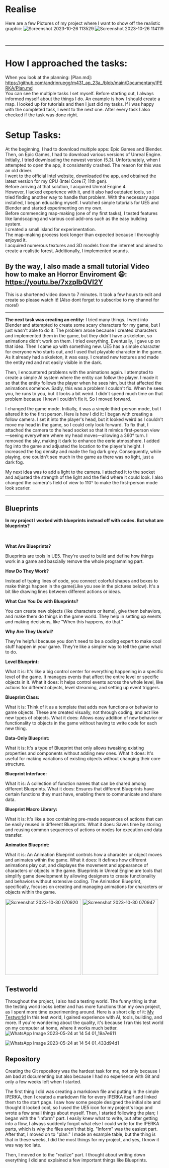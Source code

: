 # Realise 
Here are a few Pictures of my project where I want to show off the realistic graphic: 
<img  alt="Screenshot 2023-10-26 113529" src="https://github.com/andrinruegg/m431_ap_23a_/assets/143380551/67d7a757-a372-4db3-acb3-cc164d4e4776">
<img  alt="Screenshot 2023-10-26 114119" src="https://github.com/andrinruegg/m431_ap_23a_/assets/143380551/c681990c-03ad-4692-b337-2582de9f4aa2">

<br>

_______________
# How I approached the tasks:
When you look at the planning: [Plan.md]: https://github.com/andrinruegg/m431_ap_23a_/blob/main/Documentary/IPERKA/Plan.md <br>
You can see the multiple tasks I set myself. Before starting out, I always informed myself about the things I do. An example is how I should create a map. I looked up for tutorials and then I just did my tasks. If i was happy with the completed task, I went to the next one. After every task I also checked if the task was done right.

# Setup Tasks:
At the beginning, I had to download multiple apps: Epic Games and Blender. Then, on Epic Games, I had to download various versions of Unreal Engine. Initially, I tried downloading the newest version (5.3). 
Unfortunately, when I attempted to open the app, it consistently crashed. The reason for this was an old driver.  <br>
I went to the official Intel website, downloaded the app, and obtained the latest version for my CPU (Intel Core i7, 11th gen).  <br>
Before arriving at that solution, I acquired Unreal Engine 4. <br>
However, I lacked experience with it, and it also had outdated tools, so I tried finding another way to handle that problem. With the necessary apps installed, I began educating myself. I watched simple tutorials for UE5 and Blender and started experimenting on my own.  <br>
Before commencing map-making (one of my first tasks), I tested features like landscaping and various cool add-ons such as the easy building system. <br>
I created a small island for experimentation. <br>
The map-making process took longer than expected because I thoroughly enjoyed it. <br>
I acquired numerous textures and 3D models from the internet and aimed to create a realistic forest. Additionally, I implemented sounds.

## By the way, I also made a small tutorial Video how to make an Horror Enviroment 😄: https://youtu.be/7xzplbQVI2Y <br> 
This is a shortened video down to 7 minutes. It took a few hours to edit and create so please watch it! (Also dont forget to subscribe to my channel for more!)
___

**The next task was creating an entity:** I tried many things. I went into Blender and attempted to create some scary characters for my game, but I just wasn't able to do it. The problem arose because I created characters and implemented them in the game, but they didn't have a skeleton, so animations didn't work on them. I tried everything. Eventually, I gave up on that idea. Then I came up with something new. UE5 has a simple character for everyone who starts out, and I used that playable character in the game. As it already had a skeleton, it was easy. I created new textures and made the entity red and not easily visible in the dark. 

Then, I encountered problems with the animations again. I attempted to create a simple AI system where the entity can follow the player. I made it so that the entity follows the player when he sees him, but that affected the animations somehow. Sadly, this was a problem I couldn't fix. When he sees you, he runs to you, but it looks a bit weird. I didn't spend much time on that problem because I knew I couldn't fix it. So I moved forward.

I changed the game mode. Initially, it was a simple third-person mode, but I altered it to the first person. Here is how I did it: I began with creating a follow camera. I set it into the player's head, but it looked weird as I couldn't move my head in the game, so I could only look forward. To fix that, I attached the camera to the head socket so that it mimics first-person view—seeing everywhere where my head moves—allowing a 360° turn. I removed the sky, making it dark to enhance the eerie atmosphere. I added fog into the game and adjusted the location to the player's height. I increased the fog density and made the fog dark grey. Consequently, while playing, one couldn't see much in the game as there was no light, just a dark fog.

My next idea was to add a light to the camera. I attached it to the socket and adjusted the strength of the light and the field where it could look. I also changed the camera's field of view to 110° to make the first-person mode look scarier.

___
## Blueprints

**In my project I worked with blueprints instead off with codes. But what are blueprints?**

<r> <br> <br>
**What Are Blueprints?**

Blueprints are tools in UE5. They're used to build and define how things work in a game and bascially remove the whole programming part.

**How Do They Work?**

Instead of typing lines of code, you connect colorful shapes and boxes to make things happen in the game(Like you see in the pictures below). It's a bit like drawing lines between different actions or ideas.

**What Can You Do with Blueprints?**

You can create new objects (like characters or items), give them behaviors, and make them do things in the game world.
They help in setting up events and making decisions, like "When this happens, do that."

**Why Are They Useful?**

They're helpful because you don't need to be a coding expert to make cool stuff happen in your game. They're like a simpler way to tell the game what to do.

**Level Blueprint:**

What it is: It's like a big control center for everything happening in a specific level of the game. It manages events that affect the entire level or specific objects in it.
What it does: It helps control events across the whole level, like actions for different objects, level streaming, and setting up event triggers.


**Blueprint Class:**

What it is: Think of it as a template that adds new functions or behavior to game objects. These are created visually, not through coding, and act like new types of objects.
What it does: Allows easy addition of new behavior or functionality to objects in the game without having to write code for each new thing.

**Data-Only Blueprint:**

What it is: It's a type of Blueprint that only allows tweaking existing properties and components without adding new ones.
What it does: It's useful for making variations of existing objects without changing their core structure.

**Blueprint Interface:**

What it is: A collection of function names that can be shared among different Blueprints.
What it does: Ensures that different Blueprints have certain functions they must have, enabling them to communicate and share data.

**Blueprint Macro Library:**

What it is: It's like a box containing pre-made sequences of actions that can be easily reused in different Blueprints.
What it does: Saves time by storing and reusing common sequences of actions or nodes for execution and data transfer.

**Animation Blueprint:**

What it is: An Animation Blueprint controls how a character or object moves and animates within the game.
What it does: It defines how different animations play out, and displayes the movement and appearance of characters or objects in the game.
Blueprints in Unreal Engine are tools that simplify game development by allowing designers to create functionality and behaviors without extensive coding. The Animation Blueprint, specifically, focuses on creating and managing animations for characters or objects within the game.

<img width="241" alt="Screenshot 2023-10-30 070920" src="https://github.com/andrinruegg/m431_ap_23a_/assets/143380551/dc879ee3-306e-41a0-9674-1e6583bae7c2">
<img width="241" alt="Screenshot 2023-10-30 070947" src="https://github.com/andrinruegg/m431_ap_23a_/assets/143380551/4ecf5b0e-0a20-4da6-af4c-75518d8a2f80">


## Testworld
Throughout the project, I also had a testing world. The funny thing is that the testing world looks better and has more functions than my own project, as I spent more time experimenting around. Here is a short clip of it: [My Testworld](https://youtu.be/P7YN6_LdMsM)
In this test world, I gained experience with AI, tools, building, and more. If you're wondering about the quality, it's because I ran this test world on my computer at home, where it works much better.
![WhatsApp Image 2023-05-24 at 14 54 01_19a7e611](https://github.com/andrinruegg/m431_ap_23a_/assets/143380551/d55683b5-d083-4611-bc57-e0539ca1ecd5)

![WhatsApp Image 2023-05-24 at 14 54 01_433d94d1](https://github.com/andrinruegg/m431_ap_23a_/assets/143380551/805048b6-457a-422c-92ac-44e700c8fd61)


## Repository 
Creating the Git repository was the hardest task for me, not only because I am bad at documenting but also because I had no experience with Git and only a few weeks left when I started.

The first thing I did was creating a markdown file and putting in the simple IPERKA, then I created a markdown file for every IPERKA itself and linked them to the start page. I saw how some people designed the initial site and thought it looked cool, so I used the UE5 icon for my project's logo and wrote a few small things about myself. Then, I started following the plan; I began with the "inform" part. I easily knew what to write, but after getting into a flow, I always suddenly forgot what else I could write for the IPERKA parts, which is why the files aren't that big. "Inform" was the easiest part. After that, I moved on to "plan." I made an example table, but the thing is that in these weeks, I did the most things for my project, and yes, I know it was way too late.

Then, I moved on to the "realize" part. I thought about writing down everything I did and explained a few important things like Blueprints.
